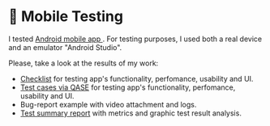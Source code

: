 # 📱 Mobile Testing 

I tested <a href="https://drive.google.com/file/d/1IkqWnm6z293ETG0MdveKTjrsrWd7WQHz/view?usp=sharing"> Android mobile app </a>. For testing purposes, I used both a real device and an emulator "Android Studio". 

Please, take a look at the results of my work: 
 <ul>
<li>  <a href="https://docs.google.com/spreadsheets/d/1PP3nTuEfsHp3eh4PCrhIeBYxzTX7-X4j73VGOlieuk0/edit#gid=1372300535">Checklist</a> for testing app's functionality, perfomance, usability and UI. </li> 
<li>  <a href="https://drive.google.com/file/d/1eGJqQ0PsExq-QOjvwODwSy3w_OYgmCrP/view?usp=sharing">Test cases via QASE</a> for testing app's functionality, perfomance, usability and UI. </li> 
<li>  <a >Bug-report example</a> with video attachment and logs. </li> 
 <li>  <a href="https://docs.google.com/document/d/1QvT5WCounw0zU4MBNOwrtBGLm4qm94UQNznQNLzmz28/edit?usp=sharing">Test summary report</a> with metrics and graphic test result analysis. </li> 
 
</ul>
